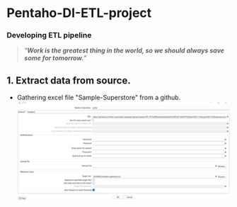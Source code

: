 # Pentaho-DI-ETL-project

### Developing ETL pipeline

>*"***Work is the greatest thing in the world, so we should always save some for tomorrow.***"*

## 1. Extract data from source.
 - Gathering excel file "Sample-Superstore" from a github.
  ![Image](https://github.com/VostanieKotov/Pentaho-DI-ETL-project/blob/main/gathrering%20data.jpg)
